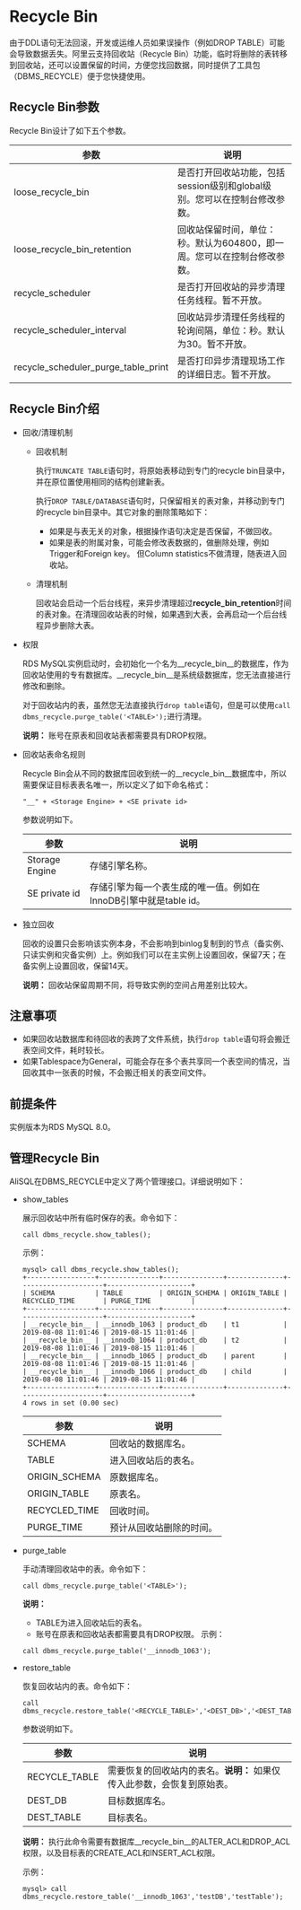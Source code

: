 # Recycle Bin

由于DDL语句无法回滚，开发或运维人员如果误操作（例如DROP TABLE）可能会导致数据丢失。阿里云支持回收站（Recycle Bin）功能，临时将删除的表转移到回收站，还可以设置保留的时间，方便您找回数据，同时提供了工具包（DBMS\_RECYCLE）便于您快捷使用。

## Recycle Bin参数

Recycle Bin设计了如下五个参数。

|参数|说明|
|--|--|
|loose\_recycle\_bin|是否打开回收站功能，包括session级别和global级别。您可以在控制台修改参数。|
|loose\_recycle\_bin\_retention|回收站保留时间，单位：秒。默认为604800，即一周。您可以在控制台修改参数。|
|recycle\_scheduler|是否打开回收站的异步清理任务线程。暂不开放。|
|recycle\_scheduler\_interval|回收站异步清理任务线程的轮询间隔，单位：秒。默认为30。暂不开放。|
|recycle\_scheduler\_purge\_table\_print|是否打印异步清理现场工作的详细日志。暂不开放。|

## Recycle Bin介绍

-   回收/清理机制
    -   回收机制

        执行`TRUNCATE TABLE`语句时，将原始表移动到专门的recycle bin目录中，并在原位置使用相同的结构创建新表。

        执行`DROP TABLE/DATABASE`语句时，只保留相关的表对象，并移动到专门的recycle bin目录中。其它对象的删除策略如下：

        -   如果是与表无关的对象，根据操作语句决定是否保留，不做回收。
        -   如果是表的附属对象，可能会修改表数据的，做删除处理，例如Trigger和Foreign key。 但Column statistics不做清理，随表进入回收站。
    -   清理机制

        回收站会启动一个后台线程，来异步清理超过**recycle\_bin\_retention**时间的表对象。在清理回收站表的时候，如果遇到大表，会再启动一个后台线程异步删除大表。

-   权限

    RDS MySQL实例启动时，会初始化一个名为\_\_recycle\_bin\_\_的数据库，作为回收站使用的专有数据库。\_\_recycle\_bin\_\_是系统级数据库，您无法直接进行修改和删除。

    对于回收站内的表，虽然您无法直接执行`drop table`语句，但是可以使用`call dbms_recycle.purge_table('<TABLE>');`进行清理。

    **说明：** 账号在原表和回收站表都需要具有DROP权限。

-   回收站表命名规则

    Recycle Bin会从不同的数据库回收到统一的\_\_recycle\_bin\_\_数据库中，所以需要保证目标表表名唯一，所以定义了如下命名格式：

    ```
    "__" + <Storage Engine> + <SE private id>
    ```

    参数说明如下。

    |参数|说明|
    |--|--|
    |Storage Engine|存储引擎名称。|
    |SE private id|存储引擎为每一个表生成的唯一值。例如在InnoDB引擎中就是table id。|

-   独立回收

    回收的设置只会影响该实例本身，不会影响到binlog复制到的节点（备实例、只读实例和灾备实例）上。例如我们可以在主实例上设置回收，保留7天；在备实例上设置回收，保留14天。

    **说明：** 回收站保留周期不同，将导致实例的空间占用差别比较大。


## 注意事项

-   如果回收站数据库和待回收的表跨了文件系统，执行`drop table`语句将会搬迁表空间文件，耗时较长。
-   如果Tablespace为General，可能会存在多个表共享同一个表空间的情况，当回收其中一张表的时候，不会搬迁相关的表空间文件。

## 前提条件

实例版本为RDS MySQL 8.0。

## 管理Recycle Bin

AliSQL在DBMS\_RECYCLE中定义了两个管理接口。详细说明如下：

-   show\_tables

    展示回收站中所有临时保存的表。命令如下：

    ```
    call dbms_recycle.show_tables();
    ```

    示例：

    ```
    mysql> call dbms_recycle.show_tables();
    +-----------------+---------------+---------------+--------------+---------------------+---------------------+
    | SCHEMA          | TABLE         | ORIGIN_SCHEMA | ORIGIN_TABLE | RECYCLED_TIME       | PURGE_TIME          |
    +-----------------+---------------+---------------+--------------+---------------------+---------------------+
    | __recycle_bin__ | __innodb_1063 | product_db    | t1           | 2019-08-08 11:01:46 | 2019-08-15 11:01:46 |
    | __recycle_bin__ | __innodb_1064 | product_db    | t2           | 2019-08-08 11:01:46 | 2019-08-15 11:01:46 |
    | __recycle_bin__ | __innodb_1065 | product_db    | parent       | 2019-08-08 11:01:46 | 2019-08-15 11:01:46 |
    | __recycle_bin__ | __innodb_1066 | product_db    | child        | 2019-08-08 11:01:46 | 2019-08-15 11:01:46 |
    +-----------------+---------------+---------------+--------------+---------------------+---------------------+
    4 rows in set (0.00 sec)
    ```

    |参数|说明|
    |--|--|
    |SCHEMA|回收站的数据库名。|
    |TABLE|进入回收站后的表名。|
    |ORIGIN\_SCHEMA|原数据库名。|
    |ORIGIN\_TABLE|原表名。|
    |RECYCLED\_TIME|回收时间。|
    |PURGE\_TIME|预计从回收站删除的时间。|

-   purge\_table

    手动清理回收站中的表。命令如下：

    ```
    call dbms_recycle.purge_table('<TABLE>');
    ```

    **说明：**

    -   TABLE为进入回收站后的表名。
    -   账号在原表和回收站表都需要具有DROP权限。
    示例：

    ```
    call dbms_recycle.purge_table('__innodb_1063');
    ```

-   restore\_table

    恢复回收站内的表。命令如下：

    ```
    call dbms_recycle.restore_table('<RECYCLE_TABLE>','<DEST_DB>','<DEST_TABLE>');
    ```

    参数说明如下。

    |参数|说明|
    |--|--|
    |RECYCLE\_TABLE|需要恢复的回收站内的表名。**说明：** 如果仅传入此参数，会恢复到原始表。 |
    |DEST\_DB|目标数据库名。|
    |DEST\_TABLE|目标表名。|

    **说明：** 执行此命令需要有数据库\_\_recycle\_bin\_\_的ALTER\_ACL和DROP\_ACL权限，以及目标表的CREATE\_ACL和INSERT\_ACL权限。

    示例：

    ```
    mysql> call dbms_recycle.restore_table('__innodb_1063','testDB','testTable');
    ```


